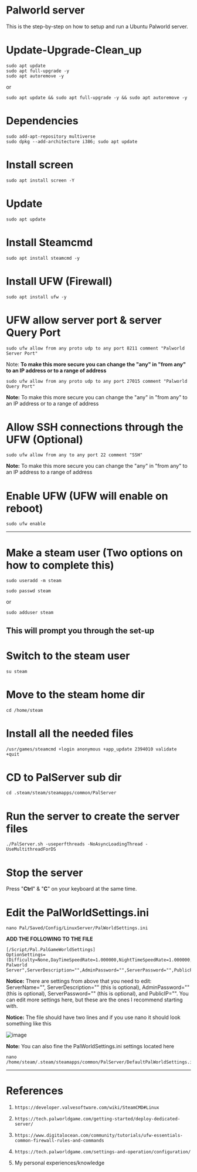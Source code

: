 # Palworld server
This is the step-by-step on how to setup and run a Ubuntu Palworld server.
# Update-Upgrade-Clean_up
    sudo apt update
    sudo apt full-upgrade -y
    sudo apt autoremove -y
or

    sudo apt update && sudo apt full-upgrade -y && sudo apt autoremove -y

# Dependencies
    sudo add-apt-repository multiverse
    sudo dpkg --add-architecture i386; sudo apt update
# Install screen
    sudo apt install screen -Y
# Update
    sudo apt update
# Install Steamcmd
    sudo apt install steamcmd -y
# Install UFW (Firewall)
    sudo apt install ufw -y
# UFW allow server port & server Query Port
    sudo ufw allow from any proto udp to any port 8211 comment "Palworld Server Port"
Note: **To make this more secure you can change the "any" in "from any" to an IP address or to a range of address**

    sudo ufw allow from any proto udp to any port 27015 comment "Palworld Query Port"

**Note:** To make this more secure you can change the "any" in "from any" to an IP address or to a range of address
# Allow SSH connections through the UFW (Optional)
    sudo ufw allow from any to any port 22 comment "SSH"

**Note:** To make this more secure you can change the "any" in "from any" to an IP address to a range of address
# Enable UFW (UFW will enable on reboot)
    sudo ufw enable
--------------------------------------------------------------------------------
# Make a steam user (Two options on how to complete this)
    sudo useradd -m steam

    sudo passwd steam

or

    sudo adduser steam 
This will prompt you through the set-up
-------------------------------------------------------------------------------
# Switch to the steam user
    su steam
# Move to the steam home dir
    cd /home/steam
# Install all the needed files
    /usr/games/steamcmd +login anonymous +app_update 2394010 validate +quit
# CD to PalServer sub dir
    cd .steam/steam/steamapps/common/PalServer
# Run the server to create the server files
    ./PalServer.sh -useperfthreads -NoAsyncLoadingThread -UseMultithreadForDS
# Stop the server
Press "**Ctrl**" & "**C**" on your keyboard at the same time.
# Edit the PalWorldSettings.ini
    nano Pal/Saved/Config/LinuxServer/PalWorldSettings.ini
**ADD THE FOLLOWING TO THE FILE**

    [/Script/Pal.PalGameWorldSettings]
    OptionSettings=(Difficulty=None,DayTimeSpeedRate=1.000000,NightTimeSpeedRate=1.000000,ExpRate=1.000000,PalCaptureRate=1.000000,PalSpawnNumRate=1.000000,PalDamageRateAttack=1.000000,PalDamageRateDefense=1.000000,PlayerDamageRateAttack=1.000000,PlayerDamageRateDefense=1.000000,PlayerStomachDecreaceRate=1.000000,PlayerStaminaDecreaceRate=1.000000,PlayerAutoHPRegeneRate=1.000000,PlayerAutoHpRegeneRateInSleep=1.000000,PalStomachDecreaceRate=1.000000,PalStaminaDecreaceRate=1.000000,PalAutoHPRegeneRate=1.000000,PalAutoHpRegeneRateInSleep=1.000000,BuildObjectDamageRate=1.000000,BuildObjectDeteriorationDamageRate=1.000000,CollectionDropRate=1.000000,CollectionObjectHpRate=1.000000,CollectionObjectRespawnSpeedRate=1.000000,EnemyDropItemRate=1.000000,DeathPenalty=All,bEnablePlayerToPlayerDamage=False,bEnableFriendlyFire=False,bEnableInvaderEnemy=True,bActiveUNKO=False,bEnableAimAssistPad=True,bEnableAimAssistKeyboard=False,DropItemMaxNum=3000,DropItemMaxNum_UNKO=100,BaseCampMaxNum=128,BaseCampWorkerMaxNum=15,DropItemAliveMaxHours=1.000000,bAutoResetGuildNoOnlinePlayers=False,AutoResetGuildTimeNoOnlinePlayers=72.000000,GuildPlayerMaxNum=20,BaseCampMaxNumInGuild=4,PalEggDefaultHatchingTime=72.000000,WorkSpeedRate=1.000000,AutoSaveSpan=30.000000,bIsMultiplay=False,bIsPvP=False,bCanPickupOtherGuildDeathPenaltyDrop=False,bEnableNonLoginPenalty=True,bEnableFastTravel=True,bIsStartLocationSelectByMap=True,bExistPlayerAfterLogout=False,bEnableDefenseOtherGuildPlayer=False,bInvisibleOtherGuildBaseCampAreaFX=False,CoopPlayerMaxNum=4,ServerPlayerMaxNum=32,ServerName="Default Palworld Server",ServerDescription="",AdminPassword="",ServerPassword="",PublicPort=8211,PublicIP="",RCONEnabled=False,RCONPort=25575,Region="",bUseAuth=True,BanListURL="https://api.palworldgame.com/api/banlist.txt",RESTAPIEnabled=False,RESTAPIPort=8212,bShowPlayerList=False,AllowConnectPlatform=Steam,bIsUseBackupSaveData=True,LogFormatType=Text,SupplyDropSpan=180)

**Notice:** There are settings from above that you need to edit: ServerName="", ServerDescription="" (this is optional), AdminPassword="" (this is optional), ServerPassword="" (this is optional), and PublicIP="". You can edit more settings here, but these are the ones I recommend starting with.

**Notice:** The file should have two lines and if you use nano it should look something like this

![image](https://github.com/user-attachments/assets/d70a4090-249a-4c59-9c3c-325a78cc7644)

**Note:** You can also fine the PalWorldSettings.ini settings located here

    nano /home/steam/.steam/steamapps/common/PalServer/DefaultPalWorldSettings.ini










-------------------------------------------------------------------------------
# References
1.     https://developer.valvesoftware.com/wiki/SteamCMD#Linux
2.     https://tech.palworldgame.com/getting-started/deploy-dedicated-server/
3.     https://www.digitalocean.com/community/tutorials/ufw-essentials-common-firewall-rules-and-commands
4.     https://tech.palworldgame.com/settings-and-operation/configuration/
5. My personal experiences/knowledge 
